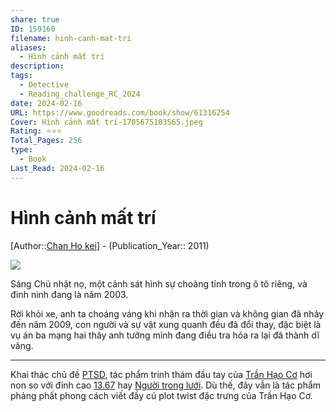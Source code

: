 ```yaml
---
share: true
ID: 159160
filename: hinh-canh-mat-tri
aliases:
  - Hình cảnh mất trí
description: 
tags:
  - Detective
  - Reading_challenge_RC_2024
date: 2024-02-16
URL: https://www.goodreads.com/book/show/61316254
Cover: Hình cảnh mất trí-1705675103565.jpeg
Rating: ⭐⭐⭐
Total_Pages: 256
type:
  - Book
Last_Read: 2024-02-16
---
```

# Hình cảnh mất trí
[Author::[Chan Ho kei](../../Chan%20Ho%20kei.md)] - (Publication_Year:: 2011)

![](https://i.imgur.com/zNq6Fqi.jpg)

Sáng Chủ nhật nọ, một cảnh sát hình sự choàng tỉnh trong ô tô riêng, và đinh ninh đang là năm 2003.

Rời khỏi xe, anh ta choáng váng khi nhận ra thời gian và không gian đã nhảy đến năm 2009, con người và sự vật xung quanh đều đã đổi thay, đặc biệt là vụ án ba mạng hai thây anh tưởng mình đang điều tra hóa ra lại đã thành dĩ vãng.

---

Khai thác chủ đề [PTSD](./PTSD.md), tác phẩm trinh thám đầu tay của [Trần Hạo Cơ](../../Chan%20Ho%20kei.md) hơi non so với đỉnh cao [13.67](../../13.67.md) hay [Người trong lưới](../../Ng%C6%B0%E1%BB%9Di%20Trong%20L%C6%B0%E1%BB%9Bi.md). Dù thế, đây vẫn là tác phẩm phảng phất phong cách viết đầy cú plot twist đặc trưng của Trần Hạo Cơ.